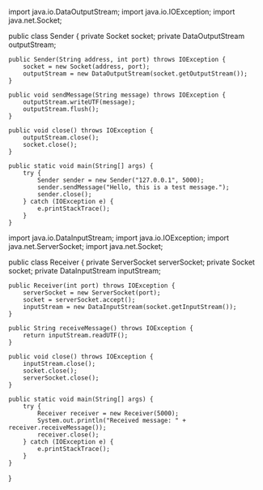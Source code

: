 import java.io.DataOutputStream;
import java.io.IOException;
import java.net.Socket;

public class Sender {
    private Socket socket;
    private DataOutputStream outputStream;

    public Sender(String address, int port) throws IOException {
        socket = new Socket(address, port);
        outputStream = new DataOutputStream(socket.getOutputStream());
    }

    public void sendMessage(String message) throws IOException {
        outputStream.writeUTF(message);
        outputStream.flush();
    }

    public void close() throws IOException {
        outputStream.close();
        socket.close();
    }

    public static void main(String[] args) {
        try {
            Sender sender = new Sender("127.0.0.1", 5000);
            sender.sendMessage("Hello, this is a test message.");
            sender.close();
        } catch (IOException e) {
            e.printStackTrace();
        }
    }


import java.io.DataInputStream;
import java.io.IOException;
import java.net.ServerSocket;
import java.net.Socket;

public class Receiver {
    private ServerSocket serverSocket;
    private Socket socket;
    private DataInputStream inputStream;

    public Receiver(int port) throws IOException {
        serverSocket = new ServerSocket(port);
        socket = serverSocket.accept();
        inputStream = new DataInputStream(socket.getInputStream());
    }

    public String receiveMessage() throws IOException {
        return inputStream.readUTF();
    }

    public void close() throws IOException {
        inputStream.close();
        socket.close();
        serverSocket.close();
    }

    public static void main(String[] args) {
        try {
            Receiver receiver = new Receiver(5000);
            System.out.println("Received message: " + receiver.receiveMessage());
            receiver.close();
        } catch (IOException e) {
            e.printStackTrace();
        }
    }

}

<!---
MNGRUOP/MNGRUOP is a ✨ special ✨ repository because its `README.md` (this file) appears on your GitHub profile.
You can click the Preview link to take a look at your changes.
--->
